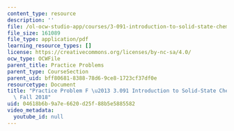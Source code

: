 ```yaml
---
content_type: resource
description: ''
file: /ol-ocw-studio-app/courses/3-091-introduction-to-solid-state-chemistry-fall-2018/04618b6b9a7e6620d25f88b5e5885582_MIT3_091F18_PPF.pdf
file_size: 161089
file_type: application/pdf
learning_resource_types: []
license: https://creativecommons.org/licenses/by-nc-sa/4.0/
ocw_type: OCWFile
parent_title: Practice Problems
parent_type: CourseSection
parent_uid: bff80681-8388-78d6-9ce8-1723cf37df0e
resourcetype: Document
title: "Practice Problem F \u2013 3.091 Introduction to Solid-State Chemistry \u2013\
  \ Fall 2018"
uid: 04618b6b-9a7e-6620-d25f-88b5e5885582
video_metadata:
  youtube_id: null
---
```

